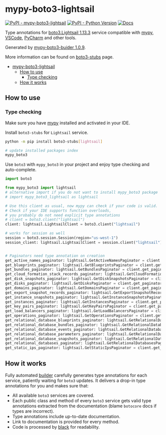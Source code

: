 # mypy-boto3-lightsail

[![PyPI - mypy-boto3-lightsail](https://img.shields.io/pypi/v/mypy-boto3-lightsail.svg?color=blue)](https://pypi.org/project/mypy-boto3-lightsail)
[![PyPI - Python Version](https://img.shields.io/pypi/pyversions/mypy-boto3-lightsail.svg?color=blue)](https://pypi.org/project/mypy-boto3-lightsail)
[![Docs](https://img.shields.io/readthedocs/mypy-boto3-builder.svg?color=blue)](https://mypy-boto3-builder.readthedocs.io/)

Type annotations for
[boto3.Lightsail 1.13.3](https://boto3.amazonaws.com/v1/documentation/api/1.13.3/reference/services/lightsail.html#Lightsail) service
compatible with [mypy](https://github.com/python/mypy), [VSCode](https://code.visualstudio.com/),
[PyCharm](https://www.jetbrains.com/pycharm/) and other tools.

Generated by [mypy-boto3-buider 1.0.9](https://github.com/vemel/mypy_boto3_builder).

More information can be found on [boto3-stubs](https://pypi.org/project/boto3-stubs/) page.

- [mypy-boto3-lightsail](#mypy-boto3-lightsail)
  - [How to use](#how-to-use)
    - [Type checking](#type-checking)
  - [How it works](#how-it-works)

## How to use

### Type checking

Make sure you have [mypy](https://github.com/python/mypy) installed and activated in your IDE.

Install `boto3-stubs` for `Lightsail` service.

```bash
python -m pip install boto3-stubs[lightsail]

# update installed packages index
mypy_boto3
```

Use `boto3` with `mypy_boto3` in your project and enjoy type checking and auto-complete.

```python
import boto3

from mypy_boto3 import lightsail
# alternative import if you do not want to install mypy_boto3 package
# import mypy_boto3_lightsail as lightsail

# Use this client as usual, now mypy can check if your code is valid.
# Check if your IDE supports function overloads,
# you probably do not need explicit type annotations
# client = boto3.client("lightsail")
client: lightsail.LightsailClient = boto3.client("lightsail")

# works for session as well
session = boto3.session.Session(region="us-west-1")
session_client: lightsail.LightsailClient = session.client("lightsail")


# Paginators need type annotation on creation
get_active_names_paginator: lightsail.GetActiveNamesPaginator = client.get_paginator("get_active_names")
get_blueprints_paginator: lightsail.GetBlueprintsPaginator = client.get_paginator("get_blueprints")
get_bundles_paginator: lightsail.GetBundlesPaginator = client.get_paginator("get_bundles")
get_cloud_formation_stack_records_paginator: lightsail.GetCloudFormationStackRecordsPaginator = client.get_paginator("get_cloud_formation_stack_records")
get_disk_snapshots_paginator: lightsail.GetDiskSnapshotsPaginator = client.get_paginator("get_disk_snapshots")
get_disks_paginator: lightsail.GetDisksPaginator = client.get_paginator("get_disks")
get_domains_paginator: lightsail.GetDomainsPaginator = client.get_paginator("get_domains")
get_export_snapshot_records_paginator: lightsail.GetExportSnapshotRecordsPaginator = client.get_paginator("get_export_snapshot_records")
get_instance_snapshots_paginator: lightsail.GetInstanceSnapshotsPaginator = client.get_paginator("get_instance_snapshots")
get_instances_paginator: lightsail.GetInstancesPaginator = client.get_paginator("get_instances")
get_key_pairs_paginator: lightsail.GetKeyPairsPaginator = client.get_paginator("get_key_pairs")
get_load_balancers_paginator: lightsail.GetLoadBalancersPaginator = client.get_paginator("get_load_balancers")
get_operations_paginator: lightsail.GetOperationsPaginator = client.get_paginator("get_operations")
get_relational_database_blueprints_paginator: lightsail.GetRelationalDatabaseBlueprintsPaginator = client.get_paginator("get_relational_database_blueprints")
get_relational_database_bundles_paginator: lightsail.GetRelationalDatabaseBundlesPaginator = client.get_paginator("get_relational_database_bundles")
get_relational_database_events_paginator: lightsail.GetRelationalDatabaseEventsPaginator = client.get_paginator("get_relational_database_events")
get_relational_database_parameters_paginator: lightsail.GetRelationalDatabaseParametersPaginator = client.get_paginator("get_relational_database_parameters")
get_relational_database_snapshots_paginator: lightsail.GetRelationalDatabaseSnapshotsPaginator = client.get_paginator("get_relational_database_snapshots")
get_relational_databases_paginator: lightsail.GetRelationalDatabasesPaginator = client.get_paginator("get_relational_databases")
get_static_ips_paginator: lightsail.GetStaticIpsPaginator = client.get_paginator("get_static_ips")
```

## How it works

Fully automated [builder](https://github.com/vemel/mypy_boto3_builder) carefully generates
type annotations for each service, patiently waiting for `boto3` updates. It delivers
a drop-in type annotations for you and makes sure that:

- All available `boto3` services are covered.
- Each public class and method of every `boto3` service gets valid type annotations
  extracted from the documentation (blame `botocore` docs if types are incorrect).
- Type annotations include up-to-date documentation.
- Link to documentation is provided for every method.
- Code is processed by [black](https://github.com/psf/black) for readability.